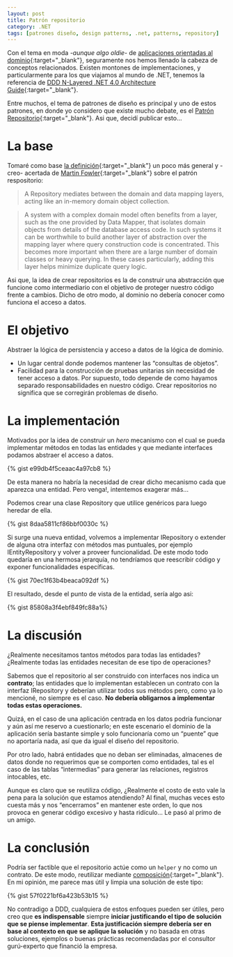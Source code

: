 ```yaml
---
layout: post
title: Patrón repositorio
category: .NET
tags: [patrones diseño, design patterns, .net, patterns, repository]
---
```


Con el tema en moda *-aunque algo oldie-* de [aplicaciones orientadas al dominio](https://en.wikipedia.org/wiki/Domain-driven_design){:target="_blank"}, seguramente nos hemos llenado la cabeza de conceptos relacionados. Existen montones de implementaciones, y particularmente para los que viajamos al mundo de .NET, tenemos la referencia de [DDD N-Layered .NET 4.0 Architecture Guide](https://blogs.msdn.microsoft.com/marblogging/2011/05/23/domain-drive-design-n-layered-net-4-0-architecture-guide/){:target="_blank"}.

Entre muchos, el tema de patrones de diseño es principal y uno de estos patrones, en donde yo considero que existe mucho debate, es el [Patrón Repositorio](https://msdn.microsoft.com/en-us/library/ff649690.aspx){:target="_blank"}. Asi que, decidí publicar esto...

# La base
Tomaré como base [la definición](http://martinfowler.com/eaaCatalog/repository.html){:target="_blank"} un poco más general y -creo- acertada de [Martin Fowler](http://martinfowler.com/){:target="_blank"} sobre el patrón respositorio:

> A Repository mediates between the domain and data mapping layers, acting like an in-memory domain object collection.

> A system with a complex domain model often benefits from a layer, such as the one provided by Data Mapper, that isolates domain objects from details of the database access code. In such systems it can be worthwhile to build another layer of abstraction over the mapping layer where query construction code is concentrated. This becomes more important when there are a large number of domain classes or heavy querying. In these cases particularly, adding this layer helps minimize duplicate query logic.

Asi que, la idea de crear repositorios es la de construir una abstracción que funcione como intermediario con el objetivo de proteger nuestro código frente a cambios. Dicho de otro modo, al dominio no debería conocer como funciona el acceso a datos.

# El objetivo

Abstraer la lógica de persistencia y acceso a datos de la lógica de dominio.

- Un lugar central donde podemos mantener las “consultas de objetos”.
- Facilidad para la construcción de pruebas unitarias sin necesidad de tener acceso a datos. Por supuesto, todo depende de como hayamos separado responsabilidades en nuestro código. Crear repositorios no significa que se corregirán problemas de diseño.

# La implementación

Motivados por la idea de construir un *hero* mecanismo con el cual se pueda implementar métodos en todas las entidades y que mediante interfaces podamos abstraer el acceso a datos.

{% gist e99db4f5ceaac4a97cb8 %}

De esta manera no habría la necesidad de crear dicho mecanismo cada que aparezca una entidad. Pero venga!, intentemos exagerar más...

Podemos crear una clase Repository que utilice genéricos para luego heredar de ella.

{% gist 8daa5811cf86bbf0030c %}

Si surge una nueva entidad, volvemos a implementar IRepository o extender de alguna otra interfaz con métodos mas puntuales, por ejemplo IEntityRepository y volver a proveer funcionalidad. De este modo todo quedaría en una hermosa jerarquía, no tendríamos que reescribir código y exponer funcionalidades específicas.

{% gist 70ec1f63b4beaca092df %}

El resultado, desde el punto de vista de la entidad, sería algo asi:

{% gist 85808a3f4ebf849fc88a%}

# La discusión

¿Realmente necesitamos tantos métodos para todas las entidades? ¿Realmente todas las entidades necesitan de ese tipo de operaciones?

Sabemos que el repositorio al ser construido con interfaces nos indica un **contrato**; las entidades que lo implementan establecen un contrato con la interfaz IRepository y deberían utilizar todos sus métodos pero, como ya lo mencioné, no siempre es el caso. **No debería obligarnos a implementar todas estas operaciones.**

Quizá, en el caso de una aplicación centrada en los datos podría funcionar y aún así me reservo a cuestionarlo; en este escenario el dominio de la aplicación sería bastante simple y solo funcionaría como un “puente” que no aportaría nada, así que da igual el diseño del repositorio.

Por otro lado, habrá entidades que no deban ser eliminadas, almacenes de datos donde no requerimos que se comporten como entidades, tal es el caso de las tablas “intermedias” para generar las relaciones, registros intocables, etc.

Aunque es claro que se reutiliza código, ¿Realmente el costo de esto vale la pena para la solución que estamos atendiendo? Al final, muchas veces esto cuesta más y nos “encerramos” en mantener este orden, lo que nos provoca en generar código excesivo y hasta ridículo... Le pasó al primo de un amigo.

# La conclusión

Podría ser factible que el repositorio actúe como un `helper` y no como un contrato. De este modo, reutilizar mediante [composición](https://en.wikipedia.org/wiki/Composition_over_inheritance){:target="_blank"}. En mi opinión, me parece mas útil y limpia una solución de este tipo:

{% gist 57f0221bf6a423b53b15 %}

No contradigo a DDD, cualquiera de estos enfoques pueden ser útiles, pero creo que **es indispensable** siempre **iniciar justificando el tipo de solución que se piense implementar**. **Esta justificación siempre debería ser en base al contexto en que se aplique la solución** y no basada en otras soluciones, ejemplos o buenas prácticas recomendadas por el consultor gurú-experto que financió la empresa.

